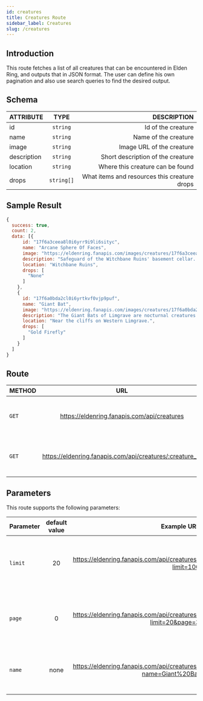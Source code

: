 ```yaml
---
id: creatures
title: Creatures Route
sidebar_label: Creatures
slug: /creatures
---
```


## Introduction

This route fetches a list of all creatures that can be encountered in Elden Ring, and outputs that in JSON format. The user can define his own pagination and also use search queries to find the desired output.

## Schema

| ATTRIBUTE        |      TYPE      |   DESCRIPTION |
| ------------- | :-----------: | -----: |
| id         | `string` | Id of the creature |
| name         | `string` | Name of the creature |
| image         | `string` | Image URL of the creature |
| description         | `string` | Short description of the creature |
| location         | `string` | Where this creature can be found |
| drops         | `string[]` | What items and resources this creature drops |

## Sample Result

```javascript
{
  success: true,
  count: 2,
  data: [{
      id: "17f6a3ceea8l0i6yrr9i9li6sityc",
      name: "Arcane Sphere Of Faces",
      image: "https://eldenring.fanapis.com/images/creatures/17f6a3ceea8l0i6yrr9i9li6sityc.png",
      description: "Safeguard of the Witchbane Ruins' basement cellar. Mysteriously rare and highly unconventional.",
      location: "Witchbane Ruins",
      drops: [
        "None"
      ]
    },
    {
      id: "17f6a0bda2cl0i6yrtkvf0vjp9puf",
      name: "Giant Bat",
      image: "https://eldenring.fanapis.com/images/creatures/17f6a0bda2cl0i6yrtkvf0vjp9puf.png",
      description: "The Giant Bats of Limgrave are nocturnal creatures and often rest during the day, unless they are disturbed.",
      location: "Near the cliffs on Western Limgrave.",
      drops: [
        "Gold Firefly"
      ]
    }
  ]
}
```


## Route

| METHOD        |      URL      |   DESCRIPTION |
| ------------- | :-----------: | -----: |
| `GET`         | https://eldenring.fanapis.com/api/creatures | This route retrieves a list of all the creatures of **Elden Ring**. |
| `GET`         | https://eldenring.fanapis.com/api/creatures/:creature_id | This route retrieves one **Elden Ring** creature using its ID. |

## Parameters

This route supports the following parameters:

| Parameter        |      default value      | Example URL |  DESCRIPTION |
| ------------- | :-----------: | -----: |  -----: |
| `limit`        | 20 | https://eldenring.fanapis.com/api/creatures?limit=100 | This parameter is used to set the maximum amount of items in the response |
| `page`         | 0 | https://eldenring.fanapis.com/api/creatures?limit=20&page=3 | This parameter is used no navigate between pages of results |
| `name`         | none | https://eldenring.fanapis.com/api/creatures?name=Giant%20Bat  | This parameter is used to search for fields by their names |
